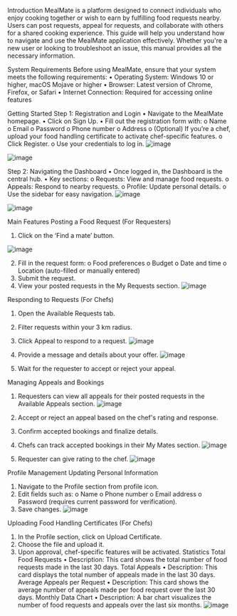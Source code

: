 Introduction
MealMate is a platform designed to connect individuals who enjoy cooking together or wish to earn by fulfilling food requests nearby. Users can post requests, appeal for requests, and collaborate with others for a shared cooking experience. This guide will help you understand how to navigate and use the MealMate application effectively. Whether you're a new user or looking to troubleshoot an issue, this manual provides all the necessary information.

System Requirements
Before using MealMate, ensure that your system meets the following requirements:
•	Operating System: Windows 10 or higher, macOS Mojave or higher
•	Browser: Latest version of Chrome, Firefox, or Safari
•	Internet Connection: Required for accessing online features

Getting Started
Step 1: Registration and Login
•	Navigate to the MealMate homepage.
•	Click on Sign Up.
•	Fill out the registration form with:
o	Name
o	Email
o	Password
o	Phone number
o	Address
o	(Optional) If you’re a chef, upload your food handling certificate to activate chef-specific features.
o	Click Register.
o	Use your credentials to log in.
![image](https://github.com/user-attachments/assets/e8d5ddc9-2cbd-4c4e-af1d-b5a55ce09d03)

![image](https://github.com/user-attachments/assets/11ab22c3-1960-4840-b2d9-d73f8d0695ad)

Step 2: Navigating the Dashboard
•	Once logged in, the Dashboard is the central hub.
•	Key sections:
o	Requests: View and manage food requests.
o	Appeals: Respond to nearby requests.
o	Profile: Update personal details.
o	Use the sidebar for easy navigation.
![image](https://github.com/user-attachments/assets/b38e6878-cabb-4720-bc30-d2610ccd7217)

![image](https://github.com/user-attachments/assets/92f6effa-b0fa-4f80-8609-930164342ae5)


Main Features
Posting a Food Request (For Requesters)
1.	Click on the ‘Find a mate’ button.

![image](https://github.com/user-attachments/assets/2cfd5b4e-bafe-40fd-b564-e824a1c4723a)

2.	Fill in the request form:
o	Food preferences
o	Budget
o	Date and time
o	Location (auto-filled or manually entered)
3.	Submit the request.
4.	View your posted requests in the My Requests section.
![image](https://github.com/user-attachments/assets/00fd340a-d59c-4930-90b9-c37e97afc306)

 
Responding to Requests (For Chefs)
1.	Open the Available Requests tab.
2.	Filter requests within your 3 km radius.
3.	Click Appeal to respond to a request.
![image](https://github.com/user-attachments/assets/1c564825-b887-483e-a1c7-9322c5d3ea88)

4.	Provide a message and details about your offer.
![image](https://github.com/user-attachments/assets/c3280ee5-9fb5-4f24-a0f9-be2eb6f8c17b)

5.	Wait for the requester to accept or reject your appeal.
   
Managing Appeals and Bookings
1.	Requesters can view all appeals for their posted requests in the Available Appeals section.
![image](https://github.com/user-attachments/assets/99d35d7c-ebcf-4c04-af5d-d68343109d52)

2.	Accept or reject an appeal based on the chef's rating and response.
3.	Confirm accepted bookings and finalize details.
4.	Chefs can track accepted bookings in their My Mates section.
![image](https://github.com/user-attachments/assets/608247ba-3219-4d00-8793-f07a7f6e5b11)
 
5.	Requester can give rating to the chef.
![image](https://github.com/user-attachments/assets/548d9e4f-b2b9-4ec6-8089-d69ced047417)


Profile Management
Updating Personal Information
1.	Navigate to the Profile section from profile icon.
2.	Edit fields such as:
o	Name
o	Phone number
o	Email address
o	Password (requires current password for verification).
3.	Save changes.
![image](https://github.com/user-attachments/assets/abf8a4f1-cb62-48b2-84a5-37af683a7437)

 
Uploading Food Handling Certificates (For Chefs)
1.	In the Profile section, click on Upload Certificate.
2.	Choose the file and upload it.
3.	Upon approval, chef-specific features will be activated.
Statistics
Total Food Requests
•	Description: This card shows the total number of food requests made in the last 30 days.
Total Appeals
•	Description: This card displays the total number of appeals made in the last 30 days.
Average Appeals per Request
•	Description: This card shows the average number of appeals made per food request over the last 30 days.
Monthly Data Chart
•	Description: A bar chart visualizes the number of food requests and appeals over the last six months.
![image](https://github.com/user-attachments/assets/95a54f80-6cbf-4510-ba58-afbf249ec098)

 

